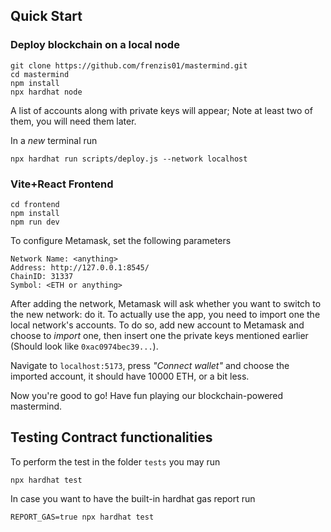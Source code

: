 ## Quick Start

### Deploy blockchain on a local node
```
git clone https://github.com/frenzis01/mastermind.git
cd mastermind
npm install
npx hardhat node
```
A list of accounts along with private keys will appear;
Note at least two of them, you will need them later.

In a *new* terminal run
```
npx hardhat run scripts/deploy.js --network localhost
```


### Vite+React Frontend
```
cd frontend
npm install
npm run dev
```

To configure Metamask, set the following parameters
```
Network Name: <anything>
Address: http://127.0.0.1:8545/
ChainID: 31337
Symbol: <ETH or anything>
```

After adding the network, Metamask will ask whether you want to switch to the new network: do it.
To actually use the app, you need to import one the local network's accounts.
To do so, add new account to Metamask and choose to *import* one, then insert one the private keys mentioned earlier (Should look like `0xac0974bec39...`).

Navigate to `localhost:5173`, press *"Connect wallet"* and choose the imported account, it should have 10000 ETH, or a bit less.

Now you're good to go! Have fun playing our blockchain-powered mastermind.

## Testing Contract functionalities

To perform the test in the folder `tests` you may run
```
npx hardhat test
```
In case you want to have the built-in hardhat gas report run
```
REPORT_GAS=true npx hardhat test
```
